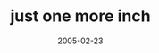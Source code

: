 ---
layout: base.njk
title : 'just one more inch' 
view_title : 'just one more inch' 
year : '2005' 
date : '2005-02-23' 
img_file : '/drawing/justonemoreinch.png' 
html_file : 'justonemoreinch' 
next_html : 'smokingkills.html' 
year_order : '27' 
permalink : "title/{{html_file}}.html"
---
